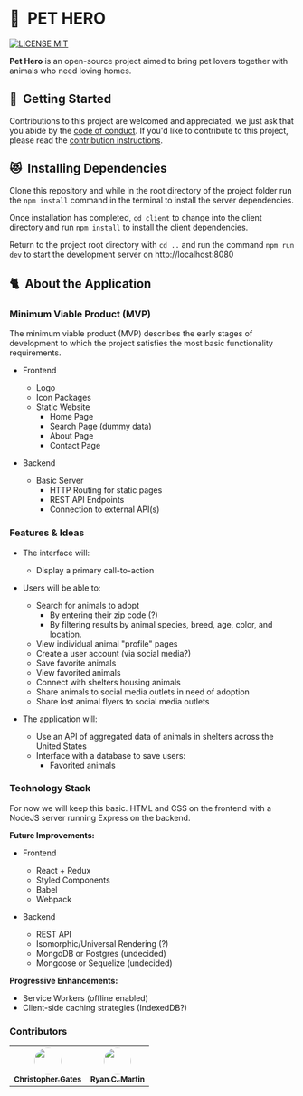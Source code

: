 # 🐶 &nbsp;PET HERO

[![LICENSE MIT](https://img.shields.io/badge/LICENSE-MIT-blue.svg)](https://opensource.org/licenses/MIT)

**Pet Hero** is an open-source project aimed to bring pet lovers together with animals who need loving homes.

## 🐾 &nbsp;Getting Started

Contributions to this project are welcomed and appreciated, we just ask that you abide by the [code of conduct][code-of-conduct]. If you'd like to contribute to this project, please read the [contribution instructions][contributing].

## 😻 &nbsp;Installing Dependencies

Clone this repository and while in the root directory of the project folder run the `npm install` command in the terminal to install the server dependencies.

Once installation has completed, `cd client` to change into the client directory and run `npm install` to install the client dependencies.

Return to the project root directory with `cd ..` and run the command `npm run dev` to start the development server on http://localhost:8080

## 🐈 &nbsp;About the Application

### Minimum Viable Product (MVP)

The minimum viable product (MVP) describes the early stages of development to which the project satisfies the most basic functionality requirements.

* Frontend

  * Logo
  * Icon Packages
  * Static Website
    * Home Page
    * Search Page (dummy data)
    * About Page
    * Contact Page

* Backend
  * Basic Server
    * HTTP Routing for static pages
    * REST API Endpoints
    * Connection to external API(s)

### Features & Ideas

* The interface will:

  * Display a primary call-to-action

* Users will be able to:

  * Search for animals to adopt
    * By entering their zip code (?)
    * By filtering results by animal species, breed, age, color, and location.
  * View individual animal "profile" pages
  * Create a user account (via social media?)
  * Save favorite animals
  * View favorited animals
  * Connect with shelters housing animals
  * Share animals to social media outlets in need of adoption
  * Share lost animal flyers to social media outlets

* The application will:
  * Use an API of aggregated data of animals in shelters across the United States
  * Interface with a database to save users:
    * Favorited animals

### Technology Stack

For now we will keep this basic. HTML and CSS on the frontend with a NodeJS server running Express on the backend.

**Future Improvements:**

* Frontend

  * React + Redux
  * Styled Components
  * Babel
  * Webpack

* Backend
  * REST API
  * Isomorphic/Universal Rendering (?)
  * MongoDB or Postgres (undecided)
  * Mongoose or Sequelize (undecided)

**Progressive Enhancements:**

* Service Workers (offline enabled)
* Client-side caching strategies (IndexedDB?)

### Contributors

|                                                                                                                                                                                                                                                                                          |                                                                                                                                                                                                                                                                                 |
| :--------------------------------------------------------------------------------------------------------------------------------------------------------------------------------------------------------------------------------------------------------------------------------------: | :-----------------------------------------------------------------------------------------------------------------------------------------------------------------------------------------------------------------------------------------------------------------------------: |
| [<img src="https://scontent-sjc3-1.xx.fbcdn.net/v/t1.0-1/p160x160/11006462_1119691051391147_8234870619860166121_n.jpg?oh=bbd7c952e3d72b79fe588eb010113de3&oe=5AE0AA18" height="48" style="border-radius: 100%;"><br><sub><b>Christopher Gates</b></sub>](https://github.com/tophergates) | [<img src="https://scontent-sjc3-1.xx.fbcdn.net/v/t1.0-9/16602756_10206479091895926_6441704552829543071_n.jpg?oh=23de49a9de17e510ace4fe89723d3538&oe=5B124E11" height="48" style="border-radius: 100%;"><br /><sub><b>Ryan C. Martin</b></sub>](https://github.com/ryancmartin) |

[code-of-conduct]: https://github.com/pet-heroes/pet-hero/blob/master/CODE_OF_CONDUCT.md
[contributing]: https://github.com/pet-heroes/pet-hero/blob/master/CONTRIBUTING.md
